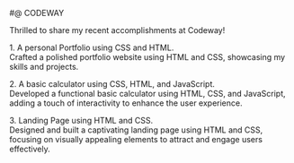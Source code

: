 #@ CODEWAY
<p>Thrilled to share my recent accomplishments at Codeway!</p>

<p>1. A personal Portfolio using CSS and HTML.<br>Crafted a polished portfolio website using HTML and CSS, showcasing my skills and projects.</p>

<p>2.  A basic calculator using CSS, HTML, and JavaScript.<br>Developed a functional basic calculator using HTML, CSS, and JavaScript, adding a touch of interactivity to enhance the user experience.</p>

<p>3. Landing Page using HTML and CSS.<br>Designed and built a captivating landing page using HTML and CSS, focusing on visually appealing elements to attract and engage users effectively.</p>



